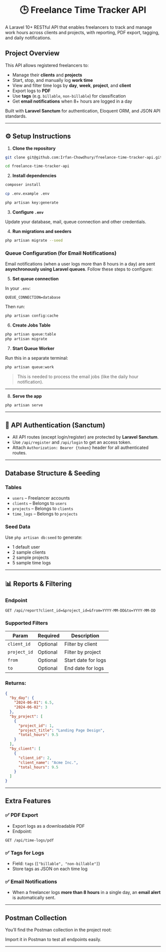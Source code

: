 <div align='center'>

# 🕒 Freelance Time Tracker API

</div>

A Laravel 10+ RESTful API that enables freelancers to track and manage work hours across clients and projects, with reporting, PDF export, tagging, and daily notifications.



## Project Overview

This API allows registered freelancers to:
- Manage their **clients** and **projects**
- Start, stop, and manually log **work time**
- View and filter time logs by **day**, **week**, **project**, and **client**
- Export logs to **PDF**
- Use **tags** (e.g. `billable`, `non-billable`) for classification
- Get **email notifications** when 8+ hours are logged in a day

Built with **Laravel Sanctum** for authentication, Eloquent ORM, and JSON API standards.

---

## ⚙️ Setup Instructions

1. **Clone the repository**

```bash
git clone git@github.com:Irfan-Chowdhury/freelance-time-tracker-api.git

cd freelance-time-tracker-api
````

2. **Install dependencies**

```bash
composer install

cp .env.example .env

php artisan key:generate
```

3. **Configure `.env`**

Update your database, mail, queue connection and other credentials.

4. **Run migrations and seeders**

```bash
php artisan migrate --seed
```

###  Queue Configuration (for Email Notifications)

Email notifications (when a user logs more than 8 hours in a day) are sent **asynchronously using Laravel queues**. Follow these steps to configure:

5. **Set queue connection**


In your `.env`:

```env
QUEUE_CONNECTION=database
```

Then run:

```bash
php artisan config:cache
```

6. **Create Jobs Table**

```bash
php artisan queue:table
php artisan migrate
```

7. **Start Queue Worker**

Run this in a separate terminal:

```bash
php artisan queue:work
```

>  This is needed to process the email jobs (like the daily hour notification).

---

8. **Serve the app**

```bash
php artisan serve
```

---

## 🔐 API Authentication (Sanctum)

* All API routes (except login/register) are protected by **Laravel Sanctum**.
* Use `/api/register` and `/api/login` to get an access token.
* Attach `Authorization: Bearer {token}` header for all authenticated routes.

---

## Database Structure & Seeding

### Tables

* `users` – Freelancer accounts
* `clients` – Belongs to `users`
* `projects` – Belongs to `clients`
* `time_logs` – Belongs to `projects`

### Seed Data

Use `php artisan db:seed` to generate:

*  1 default user
*  2 sample clients
*  2 sample projects
*  5 sample time logs

---

## 📊 Reports & Filtering

### Endpoint

```http
GET /api/report?client_id=&project_id=&from=YYYY-MM-DD&to=YYYY-MM-DD
```

### Supported Filters

| Param        | Required | Description         |
| ------------ | -------- | ------------------- |
| `client_id`  | Optional | Filter by client    |
| `project_id` | Optional | Filter by project   |
| `from`       | Optional | Start date for logs |
| `to`         | Optional | End date for logs   |

### Returns:

```json
{
  "by_day": {
    "2024-06-01": 6.5,
    "2024-06-02": 3
  },
  "by_project": [
    {
      "project_id": 1,
      "project_title": "Landing Page Design",
      "total_hours": 9.5
    }
  ],
  "by_client": [
    {
      "client_id": 2,
      "client_name": "Acme Inc.",
      "total_hours": 9.5
    }
  ]
}
```

---

## Extra Features

### ✅ PDF Export

* Export logs as a downloadable PDF
* Endpoint:

```http
GET /api/time-logs/pdf
```

### ✅ Tags for Logs

* Field: `tags` (`["billable", "non-billable"]`)
* Store tags as JSON on each time log

### ✅ Email Notifications

* When a freelancer logs **more than 8 hours** in a single day, an **email alert** is automatically sent.

---

## Postman Collection

You’ll find the Postman collection in the project root:

<!-- ```
/Freelance-TimeTracker-API.postman_collection.json
``` -->

Import it in Postman to test all endpoints easily.

---

